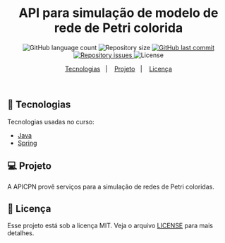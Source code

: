 <h1 align="center">
API para simulação de modelo de rede de Petri colorida 
</h1>

<p align="center">
  <img alt="GitHub language count" src="https://img.shields.io/github/languages/count/tassiotfc/apicpn">

  <img alt="Repository size" src="https://img.shields.io/github/repo-size/tassiotfc/apicpn">

  <a href="https://github.com/tassiotfc/sisbii/commits/master">
    <img alt="GitHub last commit" src="https://img.shields.io/github/last-commit/tassiotfc/apicpn">
  </a>

  <a href="https://github.com/tassiotfc/sisbii/issues">
    <img alt="Repository issues" src="https://img.shields.io/github/issues/tassiotfc/apicpn">
  </a>

  <img alt="License" src="https://img.shields.io/badge/license-MIT-brightgreen">
</p>

<p align="center">
  <a href="#rocket-tecnologias">Tecnologias</a>&nbsp;&nbsp;&nbsp;|&nbsp;&nbsp;&nbsp;
  <a href="#-projeto">Projeto</a>&nbsp;&nbsp;&nbsp;|&nbsp;&nbsp;&nbsp;
  <a href="#memo-licença">Licença</a>
</p>

<br>

## :rocket: Tecnologias

Tecnologias usadas no curso:

- [Java](https://www.java.com/pt_BR/)
- [Spring](https://spring.io/)

## 💻 Projeto

A APICPN provê serviços para a simulação de redes de Petri coloridas.

## :memo: Licença

Esse projeto está sob a licença MIT. Veja o arquivo [LICENSE](LICENSE.md) para mais detalhes.

